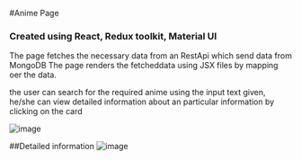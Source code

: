 #Anime Page
### Created using React, Redux toolkit, Material UI
The page fetches the necessary data from an RestApi which send data from MongoDB
The page renders the fetcheddata using JSX files by mapping oer the data.

the user can search for the required anime using the input text given, he/she can view detailed information about an particular information by clicking on the card 

![image](https://user-images.githubusercontent.com/113160961/212381929-36e4175f-9dda-438b-a2cb-2b7c339aa012.png)

##Detailed information
![image](https://user-images.githubusercontent.com/113160961/212382384-a9bfdf45-21b8-413c-bf84-03d1b4cd2d67.png)

